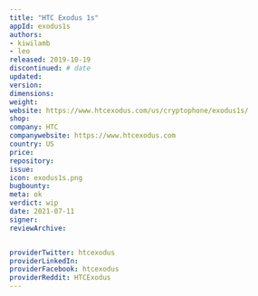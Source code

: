 ```yaml
---
title: "HTC Exodus 1s"
appId: exodus1s
authors:
- kiwilamb
- leo
released: 2019-10-19
discontinued: # date
updated:
version:
dimensions: 
weight: 
website: https://www.htcexodus.com/us/cryptophone/exodus1s/
shop: 
company: HTC
companywebsite: https://www.htcexodus.com
country: US
price: 
repository: 
issue:
icon: exodus1s.png
bugbounty:
meta: ok
verdict: wip
date: 2021-07-11
signer:
reviewArchive:


providerTwitter: htcexodus
providerLinkedIn: 
providerFacebook: htcexodus
providerReddit: HTCExodus
---
```


